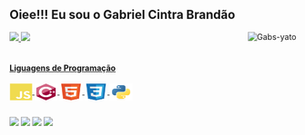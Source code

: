 ## Oiee!!! Eu sou o Gabriel Cintra Brandão
 <div>
  <a href="https://github.com/helloGabs">
   
  <img height="180em" src="https://github-readme-stats.vercel.app/api?username=helloGabs&show_icons=true&theme=vue-dark&include_all_commits=true&count_private=true"/>
  <img height="150em"src="https://github-readme-stats.vercel.app/api/top-langs/?username=helloGabs&layout=compact&langs_count=7&theme=vue-dark"/>
  <img align="right" alt="Gabs-yato" height="150em" src="https://cdn.discordapp.com/attachments/755578183377616999/884963534692298782/tenor.gif">
</div>
<div style="display: inline_block"><br>
  <h4>Liguagens de Programação</h4>
  <img align="center" alt="Gabs-Js" height="30" width="40" src="https://raw.githubusercontent.com/devicons/devicon/master/icons/javascript/javascript-plain.svg">
  <img align="center" alt="Gabs-CPP" height="30" width="40" src="https://raw.githubusercontent.com/devicons/devicon/master/icons/cplusplus/cplusplus-original.svg">
  <img align="center" alt="Gabs-HTML" height="30" width="40" src="https://raw.githubusercontent.com/devicons/devicon/master/icons/html5/html5-original.svg">
  <img align="center" alt="Gabs-CSS" height="30" width="40" src="https://raw.githubusercontent.com/devicons/devicon/master/icons/css3/css3-original.svg">
  <img align="center" alt="Gabs-Python" height="30" width="40" src="https://raw.githubusercontent.com/devicons/devicon/master/icons/python/python-original.svg">                                                                                                                         
</div>
  
  ##
 
<div> 
  <a href="https://instagram.com/gabrielcintrabra" target="_blank"><img src="https://img.shields.io/badge/-Instagram-%23E4405F?style=for-the-badge&logo=instagram&logoColor=white" target="_blank"></a>
 	<a href="https://www.twitch.tv/peasin7" target="_blank"><img src="https://img.shields.io/badge/Twitch-9146FF?style=for-the-badge&logo=twitch&logoColor=white" target="_blank"></a>
  <a href = "mailto:gabrielcintrabra77@gmail.com"><img src="https://img.shields.io/badge/-Gmail-%23333?style=for-the-badge&logo=gmail&logoColor=white" target="_blank"></a>
  <a href="https://www.linkedin.com/in/gabriel-cintra-94721b20b" target="_blank"><img src="https://img.shields.io/badge/-LinkedIn-%230077B5?style=for-the-badge&logo=linkedin&logoColor=white" target="_blank"></a> 
</div>
